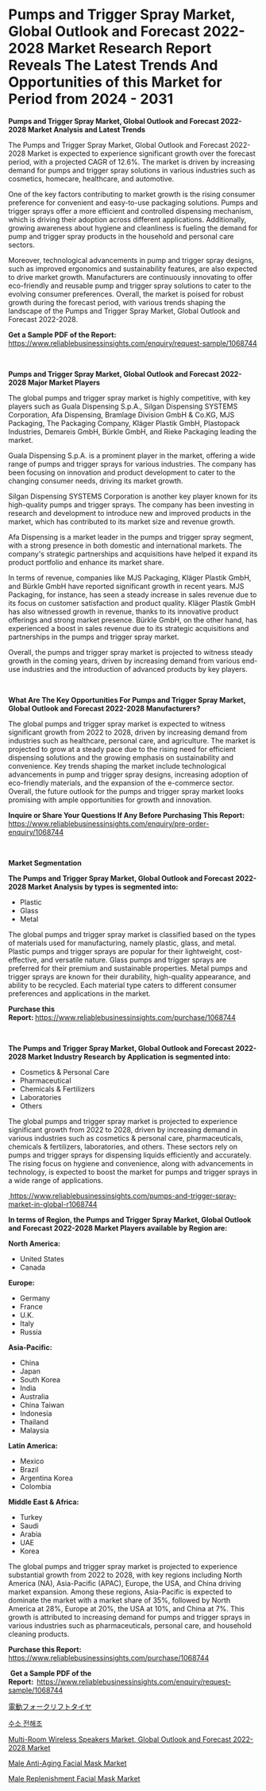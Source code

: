 <p><h1>Pumps and Trigger Spray Market, Global Outlook and Forecast 2022-2028 Market Research Report Reveals The Latest Trends And Opportunities of this Market for Period from 2024 - 2031</h1></p><p><strong>Pumps and Trigger Spray Market, Global Outlook and Forecast 2022-2028 Market Analysis and Latest Trends</strong></p>
<p><p>The Pumps and Trigger Spray Market, Global Outlook and Forecast 2022-2028 Market is expected to experience significant growth over the forecast period, with a projected CAGR of 12.6%. The market is driven by increasing demand for pumps and trigger spray solutions in various industries such as cosmetics, homecare, healthcare, and automotive. </p><p>One of the key factors contributing to market growth is the rising consumer preference for convenient and easy-to-use packaging solutions. Pumps and trigger sprays offer a more efficient and controlled dispensing mechanism, which is driving their adoption across different applications. Additionally, growing awareness about hygiene and cleanliness is fueling the demand for pump and trigger spray products in the household and personal care sectors.</p><p>Moreover, technological advancements in pump and trigger spray designs, such as improved ergonomics and sustainability features, are also expected to drive market growth. Manufacturers are continuously innovating to offer eco-friendly and reusable pump and trigger spray solutions to cater to the evolving consumer preferences. Overall, the market is poised for robust growth during the forecast period, with various trends shaping the landscape of the Pumps and Trigger Spray Market, Global Outlook and Forecast 2022-2028.</p></p>
<p><strong>Get a Sample PDF of the Report:&nbsp;</strong> <a href="https://www.reliablebusinessinsights.com/enquiry/request-sample/1068744">https://www.reliablebusinessinsights.com/enquiry/request-sample/1068744</a></p>
<p>&nbsp;</p>
<p><strong>Pumps and Trigger Spray Market, Global Outlook and Forecast 2022-2028 Major Market Players</strong></p>
<p><p>The global pumps and trigger spray market is highly competitive, with key players such as Guala Dispensing S.p.A., Silgan Dispensing SYSTEMS Corporation, Afa Dispensing, Bramlage Division GmbH & Co.KG, MJS Packaging, The Packaging Company, Kläger Plastik GmbH, Plastopack Industries, Demareis GmbH, Bürkle GmbH, and Rieke Packaging leading the market.</p><p>Guala Dispensing S.p.A. is a prominent player in the market, offering a wide range of pumps and trigger sprays for various industries. The company has been focusing on innovation and product development to cater to the changing consumer needs, driving its market growth. </p><p>Silgan Dispensing SYSTEMS Corporation is another key player known for its high-quality pumps and trigger sprays. The company has been investing in research and development to introduce new and improved products in the market, which has contributed to its market size and revenue growth.</p><p>Afa Dispensing is a market leader in the pumps and trigger spray segment, with a strong presence in both domestic and international markets. The company's strategic partnerships and acquisitions have helped it expand its product portfolio and enhance its market share.</p><p>In terms of revenue, companies like MJS Packaging, Kläger Plastik GmbH, and Bürkle GmbH have reported significant growth in recent years. MJS Packaging, for instance, has seen a steady increase in sales revenue due to its focus on customer satisfaction and product quality. Kläger Plastik GmbH has also witnessed growth in revenue, thanks to its innovative product offerings and strong market presence. Bürkle GmbH, on the other hand, has experienced a boost in sales revenue due to its strategic acquisitions and partnerships in the pumps and trigger spray market. </p><p>Overall, the pumps and trigger spray market is projected to witness steady growth in the coming years, driven by increasing demand from various end-use industries and the introduction of advanced products by key players.</p></p>
<p>&nbsp;</p>
<p><strong>What Are The Key Opportunities For Pumps and Trigger Spray Market, Global Outlook and Forecast 2022-2028 Manufacturers?</strong></p>
<p><p>The global pumps and trigger spray market is expected to witness significant growth from 2022 to 2028, driven by increasing demand from industries such as healthcare, personal care, and agriculture. The market is projected to grow at a steady pace due to the rising need for efficient dispensing solutions and the growing emphasis on sustainability and convenience. Key trends shaping the market include technological advancements in pump and trigger spray designs, increasing adoption of eco-friendly materials, and the expansion of the e-commerce sector. Overall, the future outlook for the pumps and trigger spray market looks promising with ample opportunities for growth and innovation.</p></p>
<p><strong>Inquire or Share Your Questions If Any Before Purchasing This Report:</strong> <a href="https://www.reliablebusinessinsights.com/enquiry/pre-order-enquiry/1068744">https://www.reliablebusinessinsights.com/enquiry/pre-order-enquiry/1068744</a></p>
<p>&nbsp;</p>
<p><strong>Market Segmentation</strong></p>
<p><strong>The Pumps and Trigger Spray Market, Global Outlook and Forecast 2022-2028 Market Analysis by types is segmented into:</strong></p>
<p><ul><li>Plastic</li><li>Glass</li><li>Metal</li></ul></p>
<p><p>The global pumps and trigger spray market is classified based on the types of materials used for manufacturing, namely plastic, glass, and metal. Plastic pumps and trigger sprays are popular for their lightweight, cost-effective, and versatile nature. Glass pumps and trigger sprays are preferred for their premium and sustainable properties. Metal pumps and trigger sprays are known for their durability, high-quality appearance, and ability to be recycled. Each material type caters to different consumer preferences and applications in the market.</p></p>
<p><strong>Purchase this Report:&nbsp;</strong><a href="https://www.reliablebusinessinsights.com/purchase/1068744">https://www.reliablebusinessinsights.com/purchase/1068744</a></p>
<p>&nbsp;</p>
<p><strong>The Pumps and Trigger Spray Market, Global Outlook and Forecast 2022-2028 Market Industry Research by Application is segmented into:</strong></p>
<p><ul><li>Cosmetics & Personal Care</li><li>Pharmaceutical</li><li>Chemicals & Fertilizers</li><li>Laboratories</li><li>Others</li></ul></p>
<p><p>The global pumps and trigger spray market is projected to experience significant growth from 2022 to 2028, driven by increasing demand in various industries such as cosmetics & personal care, pharmaceuticals, chemicals & fertilizers, laboratories, and others. These sectors rely on pumps and trigger sprays for dispensing liquids efficiently and accurately. The rising focus on hygiene and convenience, along with advancements in technology, is expected to boost the market for pumps and trigger sprays in a wide range of applications.</p></p>
<p><a href="https://www.reliablebusinessinsights.com/pumps-and-trigger-spray-market-in-global-r1068744">&nbsp;https://www.reliablebusinessinsights.com/pumps-and-trigger-spray-market-in-global-r1068744</a></p>
<p><strong>In terms of Region, the Pumps and Trigger Spray Market, Global Outlook and Forecast 2022-2028 Market Players available by Region are:</strong></p>
<p>
    <p> <strong> North America: </strong>
        <ul>
            <li>United States</li>
            <li>Canada</li>
        </ul>
        </p> 
    <p> <strong> Europe: </strong>
        <ul>
            <li>Germany</li>
            <li>France</li>
            <li>U.K.</li>
            <li>Italy</li>
            <li>Russia</li>
        </ul>
        </p> 
    <p> <strong> Asia-Pacific: </strong>
        <ul>
            <li>China</li>
            <li>Japan</li>
            <li>South Korea</li>
            <li>India</li>
            <li>Australia</li>
            <li>China Taiwan</li>
            <li>Indonesia</li>
            <li>Thailand</li>
            <li>Malaysia</li>
        </ul>
        </p> 
    <p> <strong> Latin America: </strong>
        <ul>
            <li>Mexico</li>
            <li>Brazil</li>
            <li>Argentina Korea</li>
            <li>Colombia</li>
        </ul>
        </p> 
    <p> <strong> Middle East & Africa: </strong>
        <ul>
            <li>Turkey</li>
            <li>Saudi</li>
            <li>Arabia</li>
            <li>UAE</li>
            <li>Korea</li>
        </ul>
    </p>
    </p>
<p><p>The global pumps and trigger spray market is projected to experience substantial growth from 2022 to 2028, with key regions including North America (NA), Asia-Pacific (APAC), Europe, the USA, and China driving market expansion. Among these regions, Asia-Pacific is expected to dominate the market with a market share of 35%, followed by North America at 28%, Europe at 20%, the USA at 10%, and China at 7%. This growth is attributed to increasing demand for pumps and trigger sprays in various industries such as pharmaceuticals, personal care, and household cleaning products.</p></p>
<p><strong>Purchase this Report: </strong><a href="https://www.reliablebusinessinsights.com/purchase/1068744">https://www.reliablebusinessinsights.com/purchase/1068744</a></p>
<p>&nbsp;<strong>Get a Sample PDF of the Report:&nbsp;&nbsp;</strong><a href="https://www.reliablebusinessinsights.com/enquiry/request-sample/1068744">https://www.reliablebusinessinsights.com/enquiry/request-sample/1068744</a></p>
<p><strong></strong></p>
<p><p><a href="https://github.com/ReyesKohler20231/Market-Research-Report-List-1/blob/main/817639085477.md">電動フォークリフトタイヤ</a></p><p><a href="https://github.com/vsn7qpua81q/Market-Research-Report-List-2/blob/main/194158579133.md">수소 전해조</a></p><p><a href="https://github.com/Whitneyboyettebo9kiw7yr13/Market-Research-Report-List-2/blob/main/multi-room-wireless-speakers-market-global-outlook-and-forecast-2022-2028-market.md">Multi-Room Wireless Speakers Market, Global Outlook and Forecast 2022-2028 Market</a></p><p><a href="https://issuu.com/reportprime-2/docs/male-anti-aging-facial-mask-market-size-2030.pptx">Male Anti-Aging Facial Mask Market</a></p><p><a href="https://issuu.com/reportprime-2/docs/male-replenishment-facial-mask-market-size-2030.pp">Male Replenishment Facial Mask Market</a></p></p>